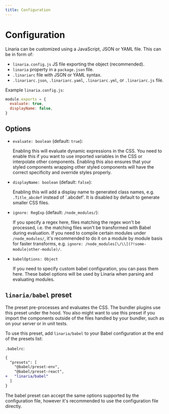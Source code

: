```yaml
---
title: Configuration
---
```


# Configuration

Linaria can be customized using a JavaScript, JSON or YAML file. This can be in form of:

- `linaria.config.js` JS file exporting the object (recommended).
- `linaria` property in a `package.json` file.
- `.linariarc` file with JSON or YAML syntax.
- `.linariarc.json`, `.linariarc.yaml`, `.linariarc.yml`, or `.linariarc.js` file.

Example `linaria.config.js`:

```js
module.exports = {
  evaluate: true,
  displayName: false,
}
```

## Options

- `evaluate: boolean` (default: `true`):

  Enabling this will evaluate dynamic expressions in the CSS. You need to enable this if you want to use imported variables in the CSS or interpolate other components. Enabling this also ensures that your styled components wrapping other styled components will have the correct specificity and override styles properly.

- `displayName: boolean` (default: `false`):

  Enabling this will add a display name to generated class names, e.g. `.Title_abcdef` instead of `.abcdef'. It is disabled by default to generate smaller CSS files.

- `ignore: RegExp` (default: `/node_modules/`):

  If you specify a regex here, files matching the regex won't be processed, i.e. the matching files won't be transformed with Babel during evaluation. If you need to compile certain modules under `/node_modules/`, it's recommended to do it on a module by module basis for faster transforms, e.g. `ignore: /node_modules[\/\\](?!some-module|other-module)/`.

- `babelOptions: Object`

  If you need to specify custom babel configuration, you can pass them here. These babel options will be used by Linaria when parsing and evaluating modules.

## `linaria/babel` preset

The preset pre-processes and evaluates the CSS. The bundler plugins use this preset under the hood. You also might want to use this preset if you import the components outside of the files handled by your bundler, such as on your server or in unit tests.

To use this preset, add `linaria/babel` to your Babel configuration at the end of the presets list:

`.babelrc`:

```diff
{
  "presets": [
    "@babel/preset-env",
    "@babel/preset-react",
+   "linaria/babel"
  ]
}
```

The babel preset can accept the same options supported by the configuration file, however it's recommended to use the configuration file directly.
